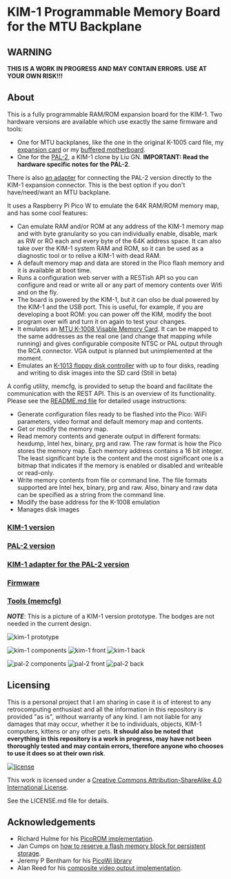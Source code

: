 # KIM-1 Programmable Memory Board for the MTU Backplane

## **WARNING**

**THIS IS A WORK IN PROGRESS AND MAY CONTAIN ERRORS. USE AT YOUR OWN RISK!!!**

## About

This is a fully programmable RAM/ROM expansion board for the KIM-1. Two hardware versions are available which use exactly the same firmware and tools:

* One for MTU backplanes, like the one in the original K-1005 card file, my [expansion card](https://github.com/eduardocasino/kim-1-mtu-expansion-card) or my [buffered motherboard](https://github.com/eduardocasino/kim-1-mtu-motherboard).
* One for the [PAL-2](https://www.tindie.com/products/kim1/pal-2-a-mos-6502-powered-computer-kit/), a KIM-1 clone by Liu GN. **IMPORTANT: Read the hardware specific notes for the PAL-2**.

There is also [an adapter](https://github.com/eduardocasino/kim-1-programmable-memory-card/tree/main/hardware/pal-2-kim-adapter) for connecting the PAL-2 version directly to the KIM-1 expansion connector. This is the best option if you don't have/need/want an MTU backplane.

It uses a Raspberry Pi Pico W to emulate the 64K RAM/ROM memory map, and has some cool features:

* Can emulate RAM and/or ROM at any address of the KIM-1 memory map and with byte granularity so you can individually enable, disable, mark as RW or RO each and every byte of the 64K address space. It can also take over the KIM-1 system RAM and ROM, so it can be used as a diagnostic tool or to relive a KIM-1 with dead RAM.
* A default memory map and data are stored in the Pico flash memory and it is available at boot time.
* Runs a configuration web server with a RESTish API so you can configure and read or write all or any part of memory contents over Wifi and on the fly.
* The board is powered by the KIM-1, but it can olso be dual powered by the KIM-1 and the USB port. This is useful, for example, if you are developing a boot ROM: you can power off the KIM, modify the boot program over wifi and turn it on again to test your changes.
* It emulates an [MTU K-1008 Visable Memory Card](https://github.com/eduardocasino/k-1008-visable-memory-card-replica). It can be mapped to the same addresses as the real one (and change that mapping while running) and gives configurable composite NTSC or PAL output through the RCA connector. VGA output is planned but unimplemented at the moment.
* Emulates an [K-1013 floppy disk controller](http://retro.hansotten.nl/uploads/mtu/MTU%20K-1013%20manual.pdf) with up to four disks, reading and writing to disk images into the SD card (Still in beta)

A config utility, memcfg, is provided to setup the board and facilitate the communication with the REST API. This is an overview of its functionality. Please see the [README.md file](https://github.com/eduardocasino/kim-1-programmable-memory-card/tree/main/tools) for detailed usage instructions:

* Generate configuration files ready to be flashed into the Pico: WiFi parameters, video format and default memory map and contents.
* Get or modify the memory map.
* Read memory contents and generate output in different formats: hexdump, Intel hex, binary, prg and raw. The raw format is how the Pico stores the memory map. Each memory address contains a 16 bit integer. The least significant byte is the content and the most significant one is a bitmap that indicates if the memory is enabled or disabled and writeable or read-only.
* Write memory contents from file or command line. The file formats supported are Intel hex, binary, prg and raw. Also, binary and raw data can be specified as a string from the command line.
* Modify the base address for the K-1008 emulation
* Manages disk images

### [KIM-1 version](https://github.com/eduardocasino/kim-1-programmable-memory-card/tree/main/hardware/kim-1-mtu)
### [PAL-2 version](https://github.com/eduardocasino/kim-1-programmable-memory-card/tree/main/hardware/pal-2)
### [KIM-1 adapter for the PAL-2 version](https://github.com/eduardocasino/kim-1-programmable-memory-card/tree/main/hardware/pal-2-kim-adapter)
### [Firmware](https://github.com/eduardocasino/kim-1-programmable-memory-card/tree/main/firmware)
### [Tools (memcfg)](https://github.com/eduardocasino/kim-1-programmable-memory-card/tree/main/tools)

***NOTE***: This is a picture of a KIM-1 version prototype. The bodges are not needed in the current design.

![kim-1 prototype](https://github.com/eduardocasino/kim-1-programmable-memory-card/blob/main/hardware/kim-1-mtu/images/kim-1-programmable-memory-proto.png?raw=true)

![kim-1 components](https://github.com/eduardocasino/kim-1-programmable-memory-card/blob/main/hardware/kim-1-mtu/images/kim-1-programmable-memory.png?raw=true)
![kim-1 front](https://github.com/eduardocasino/kim-1-programmable-memory-card/blob/main/hardware/kim-1-mtu/images/kim-1-programmable-memory-front.png?raw=true)
![kim-1 back](https://github.com/eduardocasino/kim-1-programmable-memory-card/blob/main/hardware/kim-1-mtu/images/kim-1-programmable-memory-back.png?raw=true)

![pal-2 components](https://github.com/eduardocasino/kim-1-programmable-memory-card/blob/main/hardware/pal-2/images/pal-2-programmable-memory-card-real.png?raw=true)
![pal-2 front](https://github.com/eduardocasino/kim-1-programmable-memory-card/blob/main/hardware/pal-2/images/pal-2-programmable-memory-card-front.png?raw=true)
![pal-2 back](https://github.com/eduardocasino/kim-1-programmable-memory-card/blob/main/hardware/pal-2/images/pal-2-programmable-memory-card-back.png?raw=true)

## Licensing

This is a personal project that I am sharing in case it is of interest to any retrocomputing enthusiast and all the information in this repository is provided "as is", without warranty of any kind. I am not liable for any damages that may occur, whether it be to individuals, objects, KIM-1 computers, kittens or any other pets. **It should also be noted that everything in this repository is a work in progress, may have not been thoroughly tested and may contain errors, therefore anyone who chooses to use it does so at their own risk**.

[![license](https://i.creativecommons.org/l/by-sa/4.0/88x31.png)](http://creativecommons.org/licenses/by-sa/4.0/)

This work is licensed under a [Creative Commons Attribution-ShareAlike 4.0 International License](http://creativecommons.org/licenses/by-sa/4.0/).

See the LICENSE.md file for details.

## Acknowledgements

* Richard Hulme for his [PicoROM implementation](https://github.com/rhulme/picoROM_pio).
* Jan Cumps on [how to reserve a flash memory block for persistent storage](https://community.element14.com/products/raspberry-pi/b/blog/posts/raspberry-pico-c-sdk-reserve-a-flash-memory-block-for-persistent-storage).
* Jeremy P Bentham for his [PicoWi library](http://iosoft.blog/picowi)
* Alan Reed for his [composite video output implementation](https://github.com/alanpreed/pico-composite-video).
